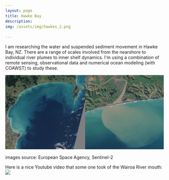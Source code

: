 ```yaml
---
layout: page
title: Hawke Bay
description: 
img: /assets/img/hawkes_2.png

---
```

I am researching the water and suspended sediment movement in Hawke Bay, NZ. There are a range of scales involved from the nearshore to individual river plumes to inner shelf dynamics. I'm using a combination of remote sensing, observational data and numerical ocean modeling (with COAWST) to study these.

<img src="/assets/img/s2_plume.png" alt="ex" width="900"/>

images source: European Space Agency, Sentinel-2

Here is a nice Youtube video that some one took of the Wairoa River mouth:
[![](http://img.youtube.com/vi/YM6i90B7Vpk/0.jpg)](http://www.youtube.com/watch?v=YM6i90B7Vpk "")

